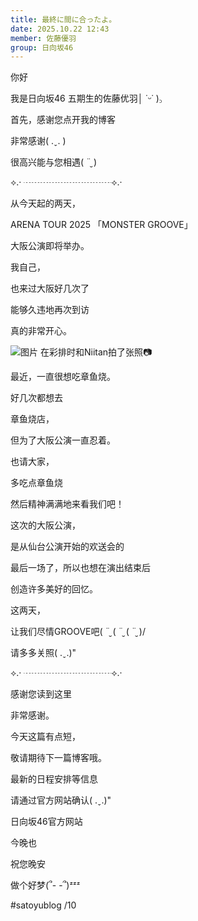 ```yaml
---
title: 最終に間に合ったよ。
date: 2025.10.22 12:43
member: 佐藤優羽
group: 日向坂46
---
```


你好

我是日向坂46 五期生的佐藤优羽│ ˙ᵕ˙ )꜆



首先，感谢您点开我的博客

非常感谢( .ˬ. )



很高兴能与您相遇( ¨̮ )





⟡.· ┈┈┈┈┈┈┈┈┈┈⟡.·





从今天起的两天，

ARENA TOUR 2025
「MONSTER GROOVE」

大阪公演即将举办。





我自己，

也来过大阪好几次了

能够久违地再次到访

真的非常开心。





![图片](https://cdn.hinatazaka46.com/files/14/diary/official/member/moblog/202510/mob2VmLRj.jpg)
在彩排时和Niitan拍了张照📷




最近，一直很想吃章鱼烧。





好几次都想去

章鱼烧店，

但为了大阪公演一直忍着。





也请大家，

多吃点章鱼烧

然后精神满满地来看我们吧！





这次的大阪公演，

是从仙台公演开始的欢送会的

最后一场了，所以也想在演出结束后

创造许多美好的回忆。





这两天，

让我们尽情GROOVE吧\( ¨̮ ( ¨̮ ( ¨̮ )/





请多多关照( .ˬ.)"





⟡.· ┈┈┈┈┈┈┈┈┈┈⟡.·





感谢您读到这里

非常感谢。





今天这篇有点短，

敬请期待下一篇博客哦。





最新的日程安排等信息

请通过官方网站确认( .ˬ.)"

日向坂46官方网站





今晚也

祝您晚安

做个好梦(՞- -՞)ᶻᶻᶻ





#satoyublog
/10